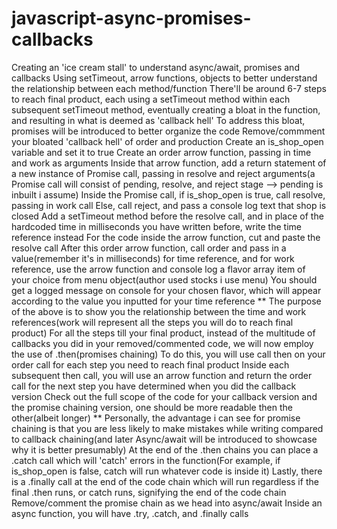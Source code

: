 # javascript-async-promises-callbacks

Creating an 'ice cream stall' to understand async/await, promises and callbacks
Using setTimeout, arrow functions, objects to better understand the relationship between each method/function
There'll be around 6-7 steps to reach final product, each using a setTimeout method within each subsequent setTimeout method, eventually creating a bloat in the function, and resulting in what is deemed as 'callback hell'
To address this bloat, promises will be introduced to better organize the code
Remove/commment your bloated 'callback hell' of order and production
Create an is_shop_open variable and set it to true
Create an order arrow function, passing in time and work as arguments
Inside that arrow function, add a return statement of a new instance of Promise call, passing in resolve and reject arguments(a Promise call will consist of pending, resolve, and reject stage --> pending is inbuilt i assume)
Inside the Promise call, if is_shop_open is true, call resolve, passing in work call
Else, call reject, and pass a console log text that shop is closed
Add a setTimeout method before the resolve call, and in place of the hardcoded time in milliseconds you have written before, write the time reference instead
For the code inside the arrow function, cut and paste the resolve call
After this order arrow function, call order and pass in a value(remember it's in milliseconds) for time reference, and for work reference, use the arrow function and console log a flavor array item of your choice from menu object(author used stocks i use menu)
You should get a logged message on console for your chosen flavor, which will appear according to the value you inputted for your time reference
\*\* The purpose of the above is to show you the relationship between the time and work references(work will represent all the steps you will do to reach final product)
For all the steps till your final product, instead of the multitude of callbacks you did in your removed/commented code, we will now employ the use of .then(promises chaining)
To do this, you will use call then on your order call for each step you need to reach final product
Inside each subsequent then call, you will use an arrow function and return the order call for the next step you have determined when you did the callback version
Check out the full scope of the code for your callback version and the promise chaining version, one should be more readable then the other(albeit longer)
\*\* Personally, the advantage i can see for promise chaining is that you are less likely to make mistakes while writing compared to callback chaining(and later Async/await will be introduced to showcase why it is better presumably)
At the end of the .then chains you can place a .catch call which will 'catch' errors in the function(For example, if is_shop_open is false, catch will run whatever code is inside it)
Lastly, there is a .finally call at the end of the code chain which will run regardless if the final .then runs, or catch runs, signifying the end of the code chain
Remove/comment the promise chain as we head into async/await
Inside an async function, you will have .try, .catch, and .finally calls
